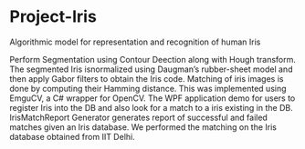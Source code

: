 # Project-Iris
Algorithmic model for representation and recognition of human Iris 

Perform Segmentation using Contour Deection along with Hough transform. The segmented Iris isnormalized using Daugman’s
rubber-sheet model and then apply Gabor filters to obtain the Iris code.
Matching of iris images is done by computing their Hamming distance. 
This was implemented using EmguCV, a C# wrapper for OpenCV.
The WPF application demo for users to register Iris into the DB and also look for a match to a iris
existing in the DB.
IrisMatchReport Generator generates report of successful and failed matches given an Iris database. We performed the matching on the Iris database obtained from IIT Delhi.
